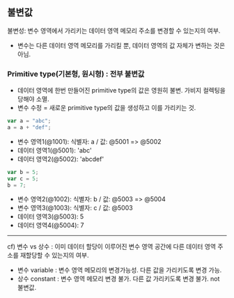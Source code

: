 ## 불변값

불변성: 변수 영역에서 가리키는 데이터 영역 메모리 주소를 변경할 수 있는지의 여부.

- 변수는 다른 데이터 영역 메모리를 가리킬 뿐, 데이터 영역의 값 자체가 변하는 것은 아님.

### Primitive type(기본형, 원시형) : 전부 불변값

- 데이터 영역에 한번 만들어진 primitive type의 값은 영원히 불변. 가비지 컬렉팅을 당해야 소멸.
- 변수 수정 = 새로운 primitive type의 값을 생성하고 이를 가리키는 것.

```javascript
var a = "abc";
a = a + "def";
```

- 변수 영역1(@1001): 식별자: a / 값: @5001 => @5002
- 데이터 영역1(@5001): 'abc'
- 데이터 영역2(@5002): 'abcdef'

```javascript
var b = 5;
var c = 5;
b = 7;
```

- 변수 영역2(@1002): 식별자: b / 값: @5003 => @5004
- 변수 영역3(@1003): 식별자: c / 값: @5003
- 데이터 영역3(@5003): 5
- 데이터 영역4(@5004): 7

---

cf) 변수 vs 상수 : 이미 데이터 할당이 이루어진 변수 영역 공간에 다른 데이터 영역 주소를 재할당할 수 있는지의 여부.

- 변수 variable : 변수 영역 메모리의 변경가능성. 다른 값을 가리키도록 변경 가능.
- 상수 constant : 변수 영역 메모리 변경 불가. 다른 값 가리키도록 변경 불가. not 불변값.
